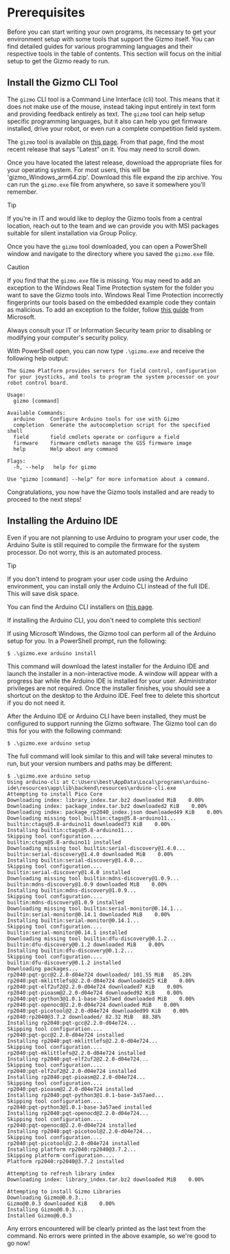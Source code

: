 # Prerequisites

Before you can start writing your own programs, its necessary to get
your environment setup with some tools that support the Gizmo itself.
You can find detailed guides for various programming languages and
their respective tools in the table of contents.  This section will
focus on the initial setup to get the Gizmo ready to run.

## Install the Gizmo CLI Tool

The `gizmo` CLI tool is a Command Line Interface (cli) tool.  This
means that it does not make use of the mouse, instead taking input
entirely in text form and providing feedback entirely as text.  The
`gizmo` tool can help setup specific programming languages, but it
also can help you get firmware installed, drive your robot, or even
run a complete competition field system.

The `gizmo` tool is available on [this
page](https://github.com/gizmo-platform/gizmo/releases).  From that
page, find the most recent release that says "Latest" on it.  You may
need to scroll down.

Once you have located the latest release, download the appropriate
files for your operating system.  For most users, this will be
'gizmo_Windows_arm64.zip'.  Download this file expand the zip archive.
You can run the `gizmo.exe` file from anywhere, so save it somewhere
you'll remember.

> [!TIP]
> If you're in IT and would like to deploy the Gizmo tools from a
> central location, reach out to the team and we can provide you with
> MSI packages suitable for silent installation via Group Policy.

Once you have the `gizmo` tool downloaded, you can open a PowerShell
window and navigate to the directory where you saved the `gizmo.exe`
file.

> [!CAUTION]
> If you find that the `gizmo.exe` file is missing.  You may need to
> add an exception to the Windows Real Time Protection system for the
> folder you want to save the Gizmo tools into.  Windows Real Time
> Protection incorrectly fingerprints our tools based on the embedded
> example code they contain as malicious.  To add an exception to the
> folder, follow [this
> guide](https://support.microsoft.com/en-us/windows/add-an-exclusion-to-windows-security-811816c0-4dfd-af4a-47e4-c301afe13b26)
> from Microsoft.
>
> Always consult your IT or Information Security team prior to
> disabling or modifying your computer's security policy.

With PowerShell open, you can now type `.\gizmo.exe` and receive the
following help output:

```text
The Gizmo Platform provides servers for field control, configuration for your joysticks, and tools to program the system processor on your robot control board.

Usage:
  gizmo [command]

Available Commands:
  arduino     Configure Arduino tools for use with Gizmo
  completion  Generate the autocompletion script for the specified shell
  field       field cmdlets operate or configure a field
  firmware    firmware cmdlets manage the GSS firmware image
  help        Help about any command

Flags:
  -h, --help   help for gizmo

Use "gizmo [command] --help" for more information about a command.
```

Congratulations, you now have the Gizmo tools installed and are ready
to proceed to the next steps!

## Installing the Arduino IDE

Even if you are not planning to use Arduino to program your user code,
the Arduino Suite is still required to compile the firmware for the
system processor.  Do not worry, this is an automated process.

> [!TIP]
> If you don't intend to program your user code using the Arduino
> environment, you can install only the Arduino CLI instead of the
> full IDE.  This will save disk space.
>
> You can find the Arduino CLI installers on [this
> page](https://arduino.github.io/arduino-cli/latest/installation/#latest-release).
>
> If installing the Arduino CLI, you don't need to complete this section!

If using Microsoft Windows, the Gizmo tool can perform all of the
Arduino setup for you.  In a PowerShell prompt, run the following:

```
$ .\gizmo.exe arduino install
```

This command will download the latest installer for the Arduino IDE
and launch the installer in a non-interactive mode.  A window will
appear with a progress bar while the Arduino IDE is installed for your
user.  Administrator privileges are not required.  Once the installer
finishes, you should see a shortcut on the desktop to the Arduino IDE.
Feel free to delete this shortcut if you do not need it.

After the Arduino IDE or Arduino CLI have been installed, they must be
configured to support running the Gizmo software.  The Gizmo tool can
do this for you with the following command:

```
$ .\gizmo.exe arduino setup
```

The full command will look similar to this and will take several
minutes to run, but your version numbers and paths may be different:

```
$ .\gizmo.exe arduino setup
Using arduino-cli at C:\Users\best\AppData\Local\programs\arduino-ide\resources\app\lib\backend\resources\arduino-cli.exe
Attempting to install Pico Core
Downloading index: library_index.tar.bz2 downloaded MiB    0.00%
Downloading index: package_index.tar.bz2 downloaded2 KiB    0.00%
Downloading index: package_rp2040_index.json downloaded49 KiB    0.00%
Downloading missing tool builtin:ctags@5.8-arduino11...
builtin:ctags@5.8-arduino11 downloaded73 KiB    0.00%
Installing builtin:ctags@5.8-arduino11...
Skipping tool configuration....
builtin:ctags@5.8-arduino11 installed
Downloading missing tool builtin:serial-discovery@1.4.0...
builtin:serial-discovery@1.4.0 downloaded MiB    0.00%
Installing builtin:serial-discovery@1.4.0...
Skipping tool configuration....
builtin:serial-discovery@1.4.0 installed
Downloading missing tool builtin:mdns-discovery@1.0.9...
builtin:mdns-discovery@1.0.9 downloaded MiB    0.00%
Installing builtin:mdns-discovery@1.0.9...
Skipping tool configuration....
builtin:mdns-discovery@1.0.9 installed
Downloading missing tool builtin:serial-monitor@0.14.1...
builtin:serial-monitor@0.14.1 downloaded MiB    0.00%
Installing builtin:serial-monitor@0.14.1...
Skipping tool configuration....
builtin:serial-monitor@0.14.1 installed
Downloading missing tool builtin:dfu-discovery@0.1.2...
builtin:dfu-discovery@0.1.2 downloaded MiB    0.00%
Installing builtin:dfu-discovery@0.1.2...
Skipping tool configuration....
builtin:dfu-discovery@0.1.2 installed
Downloading packages...
rp2040:pqt-gcc@2.2.0-d04e724 downloaded/ 101.55 MiB   85.28%
rp2040:pqt-mklittlefs@2.2.0-d04e724 downloaded25 KiB    0.00%
rp2040:pqt-elf2uf2@2.2.0-d04e724 downloaded7 KiB    0.00%
rp2040:pqt-pioasm@2.2.0-d04e724 downloaded92 KiB    0.00%
rp2040:pqt-python3@1.0.1-base-3a57aed downloaded MiB    0.00%
rp2040:pqt-openocd@2.2.0-d04e724 downloaded MiB    0.00%
rp2040:pqt-picotool@2.2.0-d04e724 downloaded99 KiB    0.00%
rp2040:rp2040@3.7.2 downloaded/ 82.32 MiB   88.38%
Installing rp2040:pqt-gcc@2.2.0-d04e724...
Skipping tool configuration....
rp2040:pqt-gcc@2.2.0-d04e724 installed
Installing rp2040:pqt-mklittlefs@2.2.0-d04e724...
Skipping tool configuration....
rp2040:pqt-mklittlefs@2.2.0-d04e724 installed
Installing rp2040:pqt-elf2uf2@2.2.0-d04e724...
Skipping tool configuration....
rp2040:pqt-elf2uf2@2.2.0-d04e724 installed
Installing rp2040:pqt-pioasm@2.2.0-d04e724...
Skipping tool configuration....
rp2040:pqt-pioasm@2.2.0-d04e724 installed
Installing rp2040:pqt-python3@1.0.1-base-3a57aed...
Skipping tool configuration....
rp2040:pqt-python3@1.0.1-base-3a57aed installed
Installing rp2040:pqt-openocd@2.2.0-d04e724...
Skipping tool configuration....
rp2040:pqt-openocd@2.2.0-d04e724 installed
Installing rp2040:pqt-picotool@2.2.0-d04e724...
Skipping tool configuration....
rp2040:pqt-picotool@2.2.0-d04e724 installed
Installing platform rp2040:rp2040@3.7.2...
Skipping platform configuration....
Platform rp2040:rp2040@3.7.2 installed

Attempting to refresh library index
Downloading index: library_index.tar.bz2 downloaded MiB    0.00%

Attempting to install Gizmo Libraries
Downloading Gizmo@0.0.3...
Gizmo@0.0.3 downloaded KiB    0.00%
Installing Gizmo@0.0.3...
Installed Gizmo@0.0.3
```

Any errors encountered will be clearly printed as the last text from
the command.  No errors were printed in the above example, so we're
good to go now!

